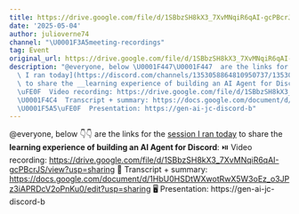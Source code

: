 ```yaml
---
title: https://drive.google.com/file/d/1SBbzSH8kX3_7XvMNqiR6qAI-gcPBcrJS/view?usp=sharing
date: '2025-05-04'
author: julioverne74
channel: "\U0001F3A5meeting-recordings"
tag: Event
original_url: https://drive.google.com/file/d/1SBbzSH8kX3_7XvMNqiR6qAI-gcPBcrJS/view?usp=sharing
description: "@everyone, below \U0001F447\U0001F447  are the links for the [session\
  \ I ran today](https://discord.com/channels/1353058864810950737/1353085578274410626/1367992366492815361)\
  \ to share the __learning experience of building an AI Agent for Discord__:\n\u23EF\
  \uFE0F  Video recording: https://drive.google.com/file/d/1SBbzSH8kX3_7XvMNqiR6qAI-gcPBcrJS/view?usp=sharing\n\
  \U0001F4C4  Transcript + summary: https://docs.google.com/document/d/1HbU0HSDtWXwotRwX5W3oEz_o3JPz3iAPRDcV2oPnKu0/edit?usp=sharing\n\
  \U0001F5A5\uFE0F  Presentation: https://gen-ai-jc-discord-b"
---
```


@everyone, below 👇👇  are the links for the [session I ran today](https://discord.com/channels/1353058864810950737/1353085578274410626/1367992366492815361) to share the __learning experience of building an AI Agent for Discord__:
⏯️  Video recording: https://drive.google.com/file/d/1SBbzSH8kX3_7XvMNqiR6qAI-gcPBcrJS/view?usp=sharing
📄  Transcript + summary: https://docs.google.com/document/d/1HbU0HSDtWXwotRwX5W3oEz_o3JPz3iAPRDcV2oPnKu0/edit?usp=sharing
🖥️  Presentation: https://gen-ai-jc-discord-b